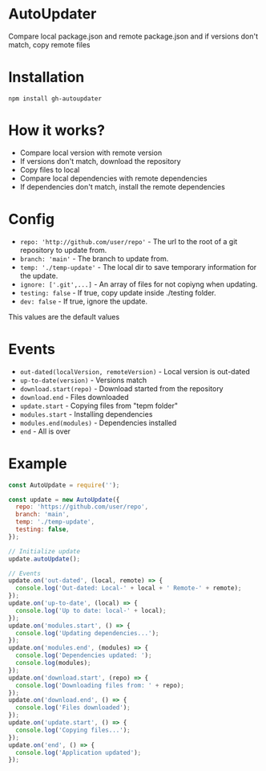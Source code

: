 # AutoUpdater

Compare local package.json and remote package.json and if versions don't match, copy remote files

# Installation

`npm install gh-autoupdater`

# How it works?

- Compare local version with remote version
- If versions don't match, download the repository
- Copy files to local
- Compare local dependencies with remote dependencies
- If dependencies don't match, install the remote dependencies

# Config

- `repo: 'http://github.com/user/repo'` - The url to the root of a git repository to update from.
- `branch: 'main'` - The branch to update from.
- `temp: './temp-update'` - The local dir to save temporary information for the update.
- `ignore: ['.git',...]` - An array of files for not copiyng when updating.
- `testing: false` - If true, copy update inside ./testing folder.
- `dev: false` - If true, ignore the update.

This values are the default values

# Events

- `out-dated(localVersion, remoteVersion)` - Local version is out-dated
- `up-to-date(version)` - Versions match
- `download.start(repo)` - Download started from the repository
- `download.end` - Files downloaded
- `update.start` - Copying files from "tepm folder"
- `modules.start` - Installing dependencies
- `modules.end(modules)` - Dependencies installed
- `end` - All is over

# Example

```javascript
const AutoUpdate = require('');

const update = new AutoUpdate({
  repo: 'https://github.com/user/repo',
  branch: 'main',
  temp: './temp-update',
  testing: false,
});

// Initialize update
update.autoUpdate();

// Events
update.on('out-dated', (local, remote) => {
  console.log('Out-dated: Local-' + local + ' Remote-' + remote);
});
update.on('up-to-date', (local) => {
  console.log('Up to date: local-' + local);
});
update.on('modules.start', () => {
  console.log('Updating dependencies...');
});
update.on('modules.end', (modules) => {
  console.log('Dependencies updated: ');
  console.log(modules);
});
update.on('download.start', (repo) => {
  console.log('Downloading files from: ' + repo);
});
update.on('download.end', () => {
  console.log('Files downloaded');
});
update.on('update.start', () => {
  console.log('Copying files...');
});
update.on('end', () => {
  console.log('Application updated');
});
```

